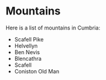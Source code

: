 Mountains
=========

Here is a list of mountains in Cumbria:

* Scafell Pike
* Helvellyn
* Ben Nevis
* Blencathra
* Scafell
* Coniston Old Man
